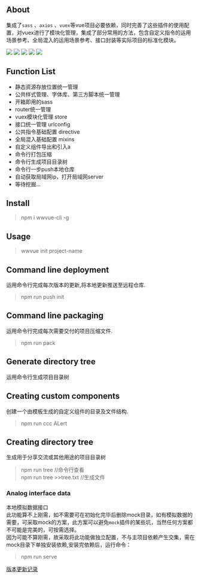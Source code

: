 
## About

集成了`sass` 、`axios` 、`vuex`等vue项目必要依赖，同时完善了这些插件的使用配置，对vuex进行了模块化管理，集成了部分常用的方法，包含自定义指令的运用场景参考、全局混入的运用场景参考、接口封装等实际项目的标准化模块。

![](https://badgen.net/npm/dm/wwvue-cli)
![](https://badgen.net/npm/v/wwvue-cli)
![](https://badgen.net/npm/node/next)
![](https://badgen.net/github/commits/vannvan/wvue-cli)
![](https://badgen.net/github/last-commit/vannvan/wvue-cli)

## Function List
- 静态资源存放位置统一管理
- 公共样式管理、字体库、第三方脚本统一管理
- 开箱即用的sass
- router统一管理
- vuex模块化管理 store
- 接口统一管理  urlconfig
- 公共指令基础配置 directive
- 全局混入基础配置 mixins
- 自定义组件导出和引入a
- 命令行打包压缩  
- 命令行生成项目目录树
- 命令行一步push本地仓库
- 自动获取局域网ip，打开局域网server
- 等待挖掘...

## Install

> npm i wwvue-cli -g

## Usage

> wwvue init project-name



## Command line deployment

运用命令行完成每次版本的更新,将本地更新推送至远程仓库.

> npm run push init

## Command line packaging

运用命令行完成每次需要交付的项目压缩文件.

> npm run pack

## Generate directory tree

运用命令行生成项目目录树

## Creating custom components

创建一个由模板生成的自定义组件的目录及文件结构.

> npm run ccc ALert
## Creating directory tree
生成用于分享交流或其他用途的项目目录树
> npm run tree    //命令行查看  
> npm run tree >>tree.txt    //生成文件  
### Analog interface data
本地模拟数据接口  
此功能算不上刚需，如不需要可在初始化完毕后删除mock目录，如有模拟数据的需要，可采取mock的方案，此方案可以避免`mock`插件的某些坑，当然任何方案都不可能是完美的，可按需选择。  
因为可能不算刚需，故采取将此功能做独立配置，不与主项目依赖产生交集，需在mock目录下单独安装依赖,安装完依赖后，运行命令：
> npm run serve


[版本更新记录](https://github.com/vannvan/wvue-cli/issues/1)
